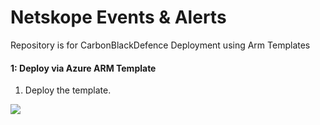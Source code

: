 # Netskope Events & Alerts

Repository is for CarbonBlackDefence Deployment using Arm Templates


#### 1: Deploy via Azure ARM Template #####

1.  Deploy the template.

<a href="https://portal.azure.com/#create/Microsoft.Template/uri/https%3A%2F%2Fraw.githubusercontent.com%2Frvanaparthi%2Fnetskope%2Fmain%2Fazure-arm-templates%2Fnetskope_functionapp_template.json" target="_blank">
   <img src="https://aka.ms/deploytoazurebutton""/>
</a>
